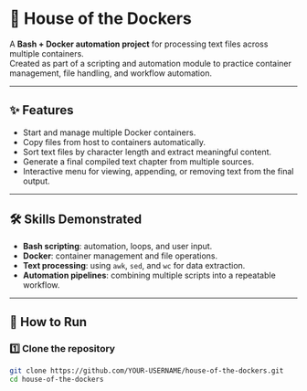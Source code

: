 # 🐳 House of the Dockers
A **Bash + Docker automation project** for processing text files across multiple containers.  
Created as part of a scripting and automation module to practice container management, file handling, and workflow automation.

---

## ✨ Features
- Start and manage multiple Docker containers.
- Copy files from host to containers automatically.
- Sort text files by character length and extract meaningful content.
- Generate a final compiled text chapter from multiple sources.
- Interactive menu for viewing, appending, or removing text from the final output.

---

## 🛠 Skills Demonstrated
- **Bash scripting**: automation, loops, and user input.  
- **Docker**: container management and file operations.  
- **Text processing**: using `awk`, `sed`, and `wc` for data extraction.  
- **Automation pipelines**: combining multiple scripts into a repeatable workflow.  

---

## 🚀 How to Run

### 1️⃣ Clone the repository
```bash
git clone https://github.com/YOUR-USERNAME/house-of-the-dockers.git
cd house-of-the-dockers
